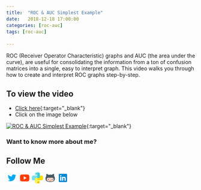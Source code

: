 ```yaml
---
title:  "ROC & AUC Simplest Example"
date:   2018-12-18 17:00:00
categories: [roc-auc]
tags: [roc-auc]

---
```


ROC (Receiver Operator Characteristic) graphs and AUC (the area under the curve), are useful for consolidating the information from a ton of confusion matrices into a single, easy to interpret graph. This video walks you through how to create and interpret ROC graphs step-by-step.


## To view the video
* [Click here](https://youtu.be/mUMd_cKU0VM){:target="_blank"}
* Click on the image below

[![ROC & AUC Simplest Example](http://img.youtube.com/vi/mUMd_cKU0VM/0.jpg)](http://www.youtube.com/watch?v=mUMd_cKU0VM){:target="_blank"}

### Want to know more about me?
## Follow Me
<a href="https://twitter.com/_bhaveshbhatt" target="_blank"><img class="ai-subscribed-social-icon" src="/assets/images/tw.png" width="30"></a>
<a href="https://www.youtube.com/bhaveshbhatt8791/" target="_blank"><img class="ai-subscribed-social-icon" src="/assets/images/ytb.png" width="30"></a>
<a href="https://www.youtube.com/PythonTricks/" target="_blank"><img class="ai-subscribed-social-icon" src="/assets/images/python_logo.png" width="30"></a>
<a href="https://github.com/bhattbhavesh91" target="_blank"><img class="ai-subscribed-social-icon" src="/assets/images/gthb.png" width="30"></a>
<a href="https://www.linkedin.com/in/bhattbhavesh91/" target="_blank"><img class="ai-subscribed-social-icon" src="/assets/images/lnkdn.png" width="30"></a>
